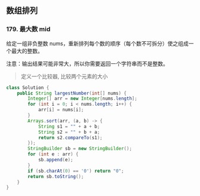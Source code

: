 ## 数组排列

### 179. 最大数 mid

给定一组非负整数 nums，重新排列每个数的顺序（每个数不可拆分）使之组成一个最大的整数。

注意：输出结果可能非常大，所以你需要返回一个字符串而不是整数。

> 定义一个比较器, 比较两个元素的大小

```java
class Solution {
    public String largestNumber(int[] nums) {
        Integer[] arr = new Integer[nums.length];
        for (int i = 0; i < nums.length; i++) {
            arr[i] = nums[i];
        }
        Arrays.sort(arr, (a, b) -> {
            String s1 = "" + a + b;
            String s2 = "" + b + a;
            return s2.compareTo(s1);
        });
        StringBuilder sb = new StringBuilder();
        for (int e : arr) {
            sb.append(e);
        }
        if (sb.charAt(0) == '0') return "0";
        return sb.toString();
    }
}
```
